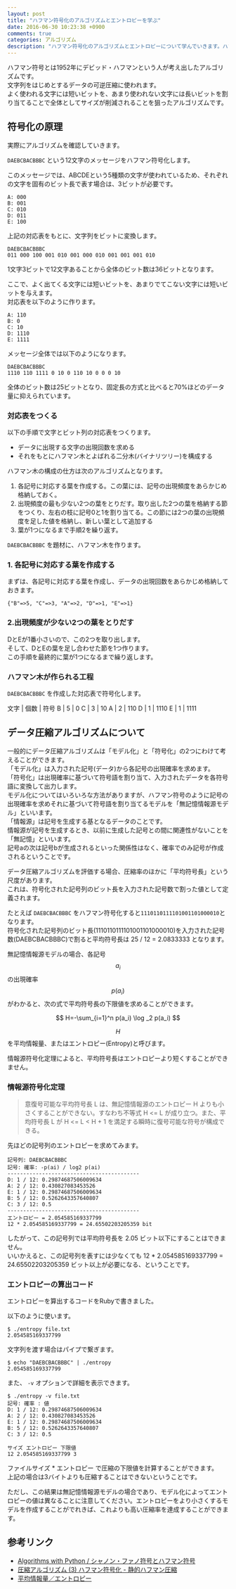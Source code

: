 ```yaml
---
layout: post
title: "ハフマン符号化のアルゴリズムとエントロピーを学ぶ"
date: 2016-06-30 10:23:38 +0900
comments: true
categories: アルゴリズム
description: "ハフマン符号化のアルゴリズムとエントロピーについて学んでいきます。ハフマン符号化のアルゴリズムとエントロピーを算出するRubyのコードを紹介します。"
---
```


ハフマン符号とは1952年にデビッド・ハフマンという人が考え出したアルゴリズムです。  
文字列をはじめとするデータの可逆圧縮に使われます。  
よく使われる文字には短いビットを、あまり使われない文字には長いビットを割り当てることで全体としてサイズが削減されることを狙ったアルゴリズムです。

## 符号化の原理

実際にアルゴリズムを確認していきます。

`DAEBCBACBBBC` という12文字のメッセージをハフマン符号化します。

このメッセージでは、ABCDEという5種類の文字が使われているため、それぞれの文字を固有のビット長で表す場合は、3ビットが必要です。

```
A: 000
B: 001
C: 010
D: 011
E: 100
```

上記の対応表をもとに、文字列をビットに変換します。

```
DAEBCBACBBBC
011 000 100 001 010 001 000 010 001 001 001 010
```

1文字3ビットで12文字あることから全体のビット数は36ビットとなります。

ここで、よく出てくる文字には短いビットを、あまりでてこない文字には短いビットを与えます。  
対応表を以下のように作ります。

```
A: 110
B: 0
C: 10
D: 1110
E: 1111
```

メッセージ全体では以下のようになります。

```
DAEBCBACBBBC
1110 110 1111 0 10 0 110 10 0 0 0 10
```

全体のビット数は25ビットとなり、固定長の方式と比べると70%ほどのデータ量に抑えられています。

### 対応表をつくる

以下の手順で文字とビット列の対応表をつくります。

- データに出現する文字の出現回数を求める
- それをもとにハフマン木とよばれる二分木(バイナリツリー)を構成する

ハフマン木の構成の仕方は次のアルゴリズムとなります。

1. 各記号に対応する葉を作成する。この葉には、記号の出現頻度をあらかじめ格納しておく。
1. 出現頻度の最も少ない2つの葉をとりだす。取り出した2つの葉を格納する節をつくり、左右の枝に記号0と1を割り当てる。この節には2つの葉の出現頻度を足した値を格納し、新しい葉として追加する
1.  葉が1つになるまで手順2を繰り返す。

`DAEBCBACBBBC` を題材に、ハフマン木を作ります。

### 1. 各記号に対応する葉を作成する

まずは、各記号に対応する葉を作成し、データの出現回数をあらかじめ格納しておきます。

```
{"B"=>5, "C"=>3, "A"=>2, "D"=>1, "E"=>1}
```

### 2.出現頻度が少ない2つの葉をとりだす

DとEが1番小さいので、この2つを取り出します。  
そして、DとEの葉を足し合わせた節を1つ作ります。  
この手順を最終的に葉が1つになるまで繰り返します。

### ハフマン木が作られる工程

<script async class="speakerdeck-embed" data-id="cf8ab792cb9742cdb5e492dc98c2931b" data-ratio="1.33333333333333" src="//speakerdeck.com/assets/embed.js"></script>

`DAEBCBACBBBC` を作成した対応表で符号化します。

文字 | 個数 | 符号
B | 5 | 0
C | 3 | 10
A | 2 | 110
D | 1 | 1110
E | 1 | 1111

## データ圧縮アルゴリズムについて

一般的にデータ圧縮アルゴリズムは「モデル化」と「符号化」の2つにわけて考えることができます。  
「モデル化」は入力された記号(データ)から各記号の出現確率を求めます。  
「符号化」は出現確率に基づいて符号語を割り当て、入力されたデータを各符号語に変換して出力します。  
モデル化についてはいろいろな方法がありますが、ハフマン符号のように記号の出現確率を求めそれに基づいて符号語を割り当てるモデルを「無記憶情報源モデル」といいます。  
「情報源」は記号を生成する基となるデータのことです。  
情報源が記号を生成するとき、以前に生成した記号との間に関連性がないことを「無記憶」といいます。  
記号aの次は記号bが生成されるといった関係性はなく、確率でのみ記号が作成されるということです。

データ圧縮アルゴリズムを評価する場合、圧縮率のほかに「平均符号長」という尺度があります。  
これは、符号化された記号列のビット長を入力された記号数で割った値として定義されます。

たとえば `DAEBCBACBBBC` をハフマン符号化すると`1110110111101001101000010`となります。  
符号化された記号列のビット長(1110110111101001101000010)を入力された記号数(DAEBCBACBBBC)で割ると平均符号長は 25 / 12 = 2.0833333 となります。

無記憶情報源モデルの場合、各記号 $$ a_i $$ の出現確率 $$ p(a_i) $$ がわかると、次の式で平均符号長の下限値を求めることができます。  

$$ H=-\sum_{i=1}^n p(a_i) \log _2 p(a_i) $$

$$ H $$ を平均情報量、またはエントロピー(Entropy)と呼びます。

情報源符号化定理によると、平均符号長はエントロピーより短くすることができません。  


### 情報源符号化定理
> 意復号可能な平均符号長 L は、無記憶情報源のエントロピー H よりも小さくすることができない。すなわち不等式 H <= L が成り立つ。また、平均符号長 L が H <= L < H + 1 を満足する瞬時に復号可能な符号が構成できる。

先ほどの記号列のエントロピーを求めてみます。

```
記号列: DAEBCBACBBBC
記号: 確率: -p(ai) / log2 p(ai)
------------------------------------------
D: 1 / 12: 0.29874687506009634
A: 2 / 12: 0.430827083453526
E: 1 / 12: 0.29874687506009634
B: 5 / 12: 0.5262643357640807
C: 3 / 12: 0.5
------------------------------------------
エントロピー = 2.054585169337799
12 * 2.054585169337799 = 24.65502203205359 bit
```

したがって、この記号列では平均符号長を 2.05 ビット以下にすることはできません。  
いいかえると、この記号列を表すには少なくても 12 * 2.054585169337799 = 24.65502203205359 ビット以上が必要になる、ということです。

### エントロピーの算出コード

エントロピーを算出するコードをRubyで書きました。

<script src="https://gist.github.com/shoyan/cfa5528ccd9388eee25b2e120c4c452b.js"></script>

以下のように使います。

```
$ ./entropy file.txt
2.054585169337799
```

文字列を渡す場合はパイプで繋ぎます。

```
$ echo "DAEBCBACBBBC" | ./entropy
2.054585169337799
```

また、 `-v` オプションで詳細を表示できます。

```
$ ./entropy -v file.txt
記号: 確率 : 値
D: 1 / 12: 0.29874687506009634
A: 2 / 12: 0.430827083453526
E: 1 / 12: 0.29874687506009634
B: 5 / 12: 0.5262643357640807
C: 3 / 12: 0.5

サイズ エントロピー 下限値
12 2.054585169337799 3
```

ファイルサイズ * エントロピー で圧縮の下限値を計算することができます。  
上記の場合は3バイトよりも圧縮することはできないということです。

ただし、この結果は無記憶情報源モデルの場合であり、モデル化によってエントロピーの値は異なることに注意してください。エントロピーをより小さくするモデルを作成することがでれきば、これよりも高い圧縮率を達成することができます。

## 参考リンク

* [Algorithms with Python / シャノン・ファノ符号とハフマン符号](http://www.geocities.jp/m_hiroi/light/pyalgo31.html)
* [圧縮アルゴリズム (3) ハフマン符号化 - 静的ハフマン圧縮](http://fussy.web.fc2.com/algo/compress3_huffman.htm)
* [平均情報量／エントロピー](http://www.infonet.co.jp/ueyama/ip/concept/entropy.html)

<script type="text/javascript" src="//cdn.mathjax.org/mathjax/latest/MathJax.js?config=TeX-AMS-MML_HTMLorMML"></script>
